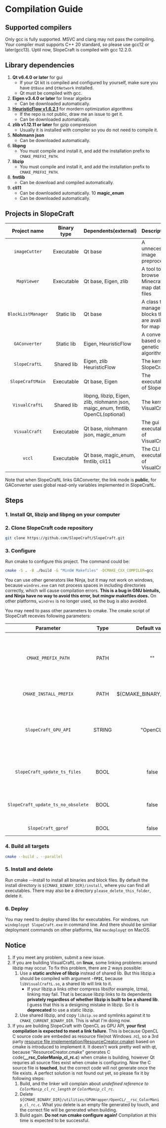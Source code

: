 # Compilation Guide

## Supported compilers

Only gcc is fully supported. MSVC and clang may not pass the compiling. Your compiler must supports C++ 20 standard, so please use gcc12 or later(gcc13). Uptil now, SlopeCraft is compiled with gcc 12.2.0.

## Library dependencies

1. **Qt v6.4.0 or later** for gui
     - If your Qt kit is compiled and configured by yourself, make sure you have `QtBase` and `QtNetwork` installed.
     - Qt must be compiled with gcc.
2. **Eigen v3.4.0 or later** for linear algebra
      - Can be downloaded automatically.
3. [**HeuristicFlow v1.6.2.1**](https://github.com/ToKiNoBug/HeuristicFlow) for mordern optimization algorithms
      - If the repo is not public, draw me an issue to get it.
      - Can be downloaded automatically.
4. **zlib v1.12.11 or later** for gzip compression
      - Usually it is installed with compiler so you do not need to compile it.
5. **Nlohmann json**
      - Can be downloaded automatically.
6. **libpng**
      - You must compile and install it, and add the installation prefix to `CMAKE_PREFXI_PATH`.
7. **libzip**
      - You must compile and install it, and add the installation prefix to `CMAKE_PREFXI_PATH`.
8. **fmtlib**
      - Can be download and compiled automatically.
9. **cli11**
    - Can be downloaded automatically.
10 **magic_enum**
    - Can be downloaded automatically.

## Projects in SlopeCraft

|    Project name    | Binary type | Dependents(external)                                                             | Description                                              |
| :----------------: | :---------: | :------------------------------------------------------------------------------- | :------------------------------------------------------- |
|   `imageCutter`    | Executable  | Qt base                                                                          | A unnecessary image preprocesser                         |
|    `MapViewer`     | Executable  | Qt base, Eigen, zlib                                                             | A tool to browse Minecraft map data files                |
| `BlockListManager` | Static lib  | Qt base                                                                          | A class to manage blocks that are avaliable for map arts |
|   `GAConverter`    | Static lib  | Eigen, HeuristicFlow                                                             | A converter based on genetic algorithm                   |
|   `SlopeCraftL`    | Shared lib  | Eigen, zlib HeuristicFlow                                                        | The kernel of SlopeCraft                                 |
|  `SlopeCraftMain`  | Executable  | Qt base, Eigen                                                                   | The executable of SlopeCraft                             |
|   `VisualCraftL`   | Shared lib  | libpng, libzip, Eigen, zlib, nlohmann json, maigc_enum, fmtlib, OpenCL(optional) | The kernel of VisualCraft                                |
|   `VisualCraft`    | Executable  | Qt base,  nlohmann json, magic_enum                                              | The gui executable of VisualCraft                        |
|       `vccl`       | Executable  | Qt base, magic_enum, fmtlib, cli11                                               | The CLI executable of VisualCraft                        |

Note that when SlopeCraftL links GAConverter, the link mode is **public**, for GAConverter uses global read-only variables implemented in SlopeCraftL.

## Steps

### 1. Install Qt, libzip and libpng on your computer

### 2. Clone SlopeCraft code repository

```bash
git clone https://github.com/SlopeCraft/SlopeCraft.git
```

### 3. Configure

Run cmake to configure this project. The command could be:

```bash
cmake -S . -B ./build -G "MinGW Makefiles" -DCMAKE_CXX_COMPILER=gcc 
```

You can use other generators like Ninja, but it may not work on windows, because `windres.exe` can not process spaces in including directories correctly, which will cause compilation errors. **This is a bug in GNU bintuils, and Ninja have no way to avoid this error, but mingw makefiles does.** On other platforms, `windres` is no longer used, so the bug is also avoided.

You may need to pass other parameters to cmake. The cmake script of SlopeCraft recevies following parameters:

   |             Parameter              |  Type  |        Default value        | Description                                                                    |
   | :--------------------------------: | :----: | :-------------------------: | :----------------------------------------------------------------------------- |
   |        `CMAKE_PREFIX_PATH`         |  PATH  |             ""              | Tell cmake where to find Qt, zlib, libpng, libzip and GPU api sdk(like OpenCL) |
   |       `CMAKE_INSTALL_PREFIX`       |  PATH  | ${CMAKE_BINARY_DIR}/install | Where to install SlopeCraft.                                                   |
   |        `SlopeCraft_GPU_API`        | STRING |          "OpenCL"           | API used to compute. Valid values : OpenCL, None. Metal may be supported.      |
   |    `SlopeCraft_update_ts_files`    |  BOOL  |            false            | Whether to update language files before build                                  |
   | `SlopeCraft_update_ts_no_obsolete` |  BOOL  |            false            | Remove obsolete translations from ts files.                                    |
   |         `SlopeCraft_gprof`         |  BOOL  |            false            | Profile with gprof.                                                            |

### 4. Build all targets

```bash
cmake --build . --parallel
```

### 5. Install and delete

Run cmake --install to install all binaries and block files. By default the install directory is `${CMAKE_BINARY_DIR}/install`, where you can find all executables. There may also be a directory `please_delete_this_folder`, delete it.

### 6. Deploy

You may need to deploy shared libs for executables. For windows, run `windeployqt SlopeCraft.exe` in command line. And there should be similiar deployment commands on other platforms, like `macdeployqt` on MacOS.

## Notice

1. If you meet any problem, submit a new issue.
2. If you are building VisualCraftL on **linux**, some linking problems around libzip may occur. To fix this problem, there are 2 ways possible:
   1. Use a **static archive of libzip** instead of shared lib. But this libzip.a should be compiled with argument **`-fPIC`**, because `libVisualCraftL.so`, a shared lib will link to it.
      - If your libzip.a links other compress libs(for example, lzma), linking may fail. That is because libzip links to its dependents **privately regardless of whether libzip is built to be a shared lib**. I guess that this is a designing mistake in libzip. So it is **deprecated** to use a static libzip.
   2. Use shared libzip, and copy `libzip.so` and symlinks against it to `CMAKE_CURRENT_BINARY_DIR`. This is what I'm doing now.
3. If you are building SlopeCraft with OpenCL as GPU API, **your first compilation is expected to meet a link failure**. This is because OpenCL C source code are embeded as resource file(not Windows .rc), so a 3rd party [resource file implementation(ResourceCreator.cmake)](https://github.com/isRyven/ResourceCreator.cmake.git) based on cmake is introduced to implement it. It doesn't work pretty well with qt, because "ResourceCreator.cmake" generates C code(**__rsc_ColorManip_cl_rc.c**) when cmake is building, however Qt requries all source files exist when cmake is configuring. Now the C source file is **touched**, but the correct code will not generate once the file exists. A perfect solution is not found out yet, so please fix it by following steps:
    1. Build, and the linker will complain about *undefined reference to `ColorManip_cl_rc_length` or `ColorManip_cl_rc`*.
    2. Delete `${CMAKE_BINARY_DIR}/utilities/GPUWrapper/OpenCL/__rsc_ColorManip_cl_rc.c`. What you delete is an empty file generated by touch, and the correct file will be generated when building.
    3. Build again. **Do not run cmake configure again!** Compilation at this time is expected to be successful.
